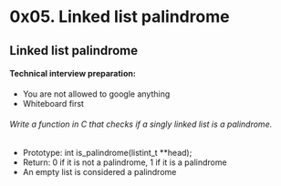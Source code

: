 # 0x05. Linked list palindrome

## Linked list palindrome

#### Technical interview preparation:
* You are not allowed to google anything
* Whiteboard first

###### Write a function in C that checks if a singly linked list is a palindrome.
* Prototype: int is_palindrome(listint_t **head);
* Return: 0 if it is not a palindrome, 1 if it is a palindrome
* An empty list is considered a palindrome